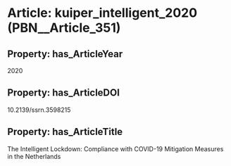 # Article: __kuiper_intelligent_2020__ (PBN__Article_351)

## Property: has_ArticleYear

2020

## Property: has_ArticleDOI

10.2139/ssrn.3598215

## Property: has_ArticleTitle

The Intelligent Lockdown: Compliance with COVID-19 Mitigation Measures in the Netherlands

